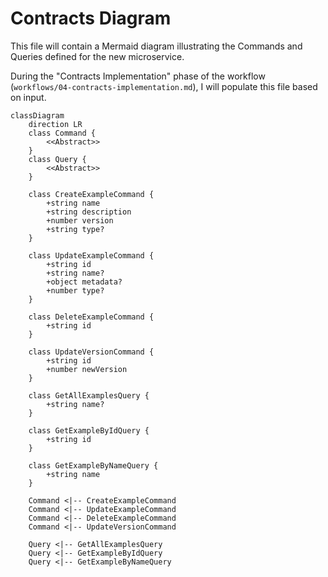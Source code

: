 # Contracts Diagram

This file will contain a Mermaid diagram illustrating the Commands and Queries defined for the new microservice.

During the "Contracts Implementation" phase of the workflow (`workflows/04-contracts-implementation.md`), I will populate this file based on input.

```mermaid
classDiagram
    direction LR
    class Command {
        <<Abstract>>
    }
    class Query {
        <<Abstract>>
    }

    class CreateExampleCommand {
        +string name
        +string description
        +number version
        +string type?
    }

    class UpdateExampleCommand {
        +string id
        +string name?
        +object metadata?
        +number type?
    }

    class DeleteExampleCommand {
        +string id
    }

    class UpdateVersionCommand {
        +string id
        +number newVersion
    }

    class GetAllExamplesQuery {
        +string name?
    }

    class GetExampleByIdQuery {
        +string id
    }

    class GetExampleByNameQuery {
        +string name
    }

    Command <|-- CreateExampleCommand
    Command <|-- UpdateExampleCommand
    Command <|-- DeleteExampleCommand
    Command <|-- UpdateVersionCommand

    Query <|-- GetAllExamplesQuery
    Query <|-- GetExampleByIdQuery
    Query <|-- GetExampleByNameQuery
